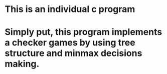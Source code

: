 # This is an individual c program
# Simply put, this program implements a checker games by using tree structure and minmax decisions making.
